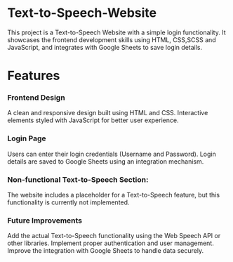 # Text-to-Speech-Website
This project is a Text-to-Speech Website with a simple login functionality. It showcases the frontend development skills using HTML, CSS,SCSS and JavaScript, and integrates with Google Sheets to save login details.
# Features
<h3>Frontend Design</h3>
A clean and responsive design built using HTML and CSS.
Interactive elements styled with JavaScript for better user experience.
<h3>Login Page</h3>
Users can enter their login credentials (Username and Password).
Login details are saved to Google Sheets using an integration mechanism.
<h3>Non-functional Text-to-Speech Section:</h3>
The website includes a placeholder for a Text-to-Speech feature, but this functionality is currently not implemented.
<h3>Future Improvements</h3>
Add the actual Text-to-Speech functionality using the Web Speech API or other libraries.
Implement proper authentication and user management.
Improve the integration with Google Sheets to handle data securely.
